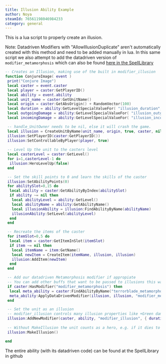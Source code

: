 ```yaml
---
title: Illusion Ability Example
author: Noya
steamId: 76561198046984233
category: general
---
```


This is a lua script to properly create an illusion.

Note: Datadriven Modifiers with "AllowIllusionDuplicate" aren't automatically created with this method and need to be added manually in lua. In this same script we also attempt to add the datadriven version of `modifier_metamorphosis` which can also be found [here in the SpellLibrary](https://github.com/Pizzalol/SpellLibrary/blob/SpellLibrary/game/dota_addons/spelllibrary/scripts/npc/abilities/terrorblade_metamorphosis_datadriven.txt)

~~~lua
-- Creates an Illusion, making use of the built in modifier_illusion
function ConjureImage( event )
 print("Conjure Image")
 local caster = event.caster
 local player = caster:GetPlayerID()
 local ability = event.ability
 local unit_name = caster:GetUnitName()
 local origin = caster:GetAbsOrigin() + RandomVector(100)
 local duration = ability:GetLevelSpecialValueFor( "illusion_duration", ability:GetLevel() - 1 )
 local outgoingDamage = ability:GetLevelSpecialValueFor( "illusion_outgoing_damage", ability:GetLevel()-1)
 local incomingDamage = ability:GetLevelSpecialValueFor( "illusion_incoming_damage", ability:GetLevel()-1)

 -- handle_UnitOwner needs to be nil, else it will crash the game.
 local illusion = CreateUnitByName(unit_name, origin, true, caster, nil, caster:GetTeamNumber())
 illusion:SetPlayerID(caster:GetPlayerID())
 illusion:SetControllableByPlayer(player, true)
 
 -- Level Up the unit to the casters level
 local casterLevel = caster:GetLevel()
 for i=1,casterLevel-1 do
  illusion:HeroLevelUp(false)
 end

 -- Set the skill points to 0 and learn the skills of the caster
 illusion:SetAbilityPoints(0)
 for abilitySlot=0,15 do
  local ability = caster:GetAbilityByIndex(abilitySlot)
  if ability ~= nil then 
   local abilityLevel = ability:GetLevel()
   local abilityName = ability:GetAbilityName()
   local illusionAbility = illusion:FindAbilityByName(abilityName)
   illusionAbility:SetLevel(abilityLevel)
  end
 end

 -- Recreate the items of the caster
 for itemSlot=0,5 do
  local item = caster:GetItemInSlot(itemSlot)
  if item ~= nil then
   local itemName = item:GetName()
   local newItem = CreateItem(itemName, illusion, illusion)
   illusion:AddItem(newItem)
  end
 end

 -- Add our datadriven Metamorphosis modifier if appropiate
 -- You can add other buffs that want to be passed to illusions this way
 if caster:HasModifier("modifier_metamorphosis") then
  local meta_ability = caster:FindAbilityByName("terrorblade_metamorphosis_datadriven")
  meta_ability:ApplyDataDrivenModifier(illusion, illusion, "modifier_metamorphosis", nil)
 end

 -- Set the unit as an illusion
 -- modifier_illusion controls many illusion properties like +Green damage not adding to the unit damage, not being able to cast spells and the team-only blue particle 
 illusion:AddNewModifier(caster, ability, "modifier_illusion", { duration = duration, outgoing_damage = outgoingDamage, incoming_damage = incomingDamage })
 
 -- Without MakeIllusion the unit counts as a hero, e.g. if it dies to neutrals it says killed by neutrals, it respawns, etc.
 illusion:MakeIllusion()

end
~~~

The entire ability (with its datadriven code) can be found at the SpellLibrary in github